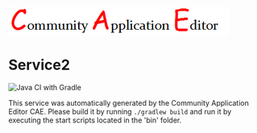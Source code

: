 ![CAE](https://github.com/GHProjectsTest/microservice-284/blob/master/img/logo.png)  

Service2
===================
![Java CI with Gradle](https://github.com/GHProjectsTest/microservice-284/workflows/Java%20CI%20with%20Gradle/badge.svg?branch=master)

This service was automatically generated by the Community Application Editor CAE. Please build it by running `./gradlew build` and run it by executing the start scripts located in the 'bin' folder.
